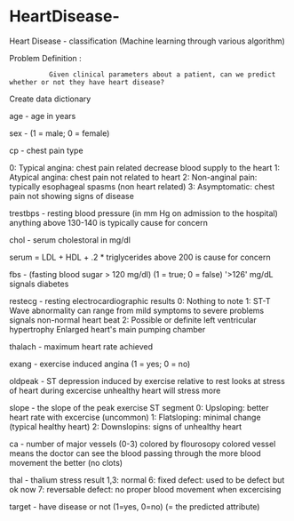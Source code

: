 # HeartDisease-
Heart Disease - classification (Machine learning through various algorithm)



Problem Definition : 

              Given clinical parameters about a patient, can we predict whether or not they have heart disease?
              
  
  Create data dictionary

age - age in years

sex - (1 = male; 0 = female)

cp - chest pain type

0: Typical angina: chest pain related decrease blood supply to the heart
1: Atypical angina: chest pain not related to heart
2: Non-anginal pain: typically esophageal spasms (non heart related)
3: Asymptomatic: chest pain not showing signs of disease

trestbps - resting blood pressure (in mm Hg on admission to the hospital) anything above 130-140 is typically cause for concern

chol - serum cholestoral in mg/dl

serum = LDL + HDL + .2 * triglycerides
above 200 is cause for concern

fbs - (fasting blood sugar > 120 mg/dl) (1 = true; 0 = false)
'>126' mg/dL signals diabetes

restecg - resting electrocardiographic results
0: Nothing to note
1: ST-T Wave abnormality can range from mild symptoms to severe problems signals non-normal heart beat
2: Possible or definite left ventricular hypertrophy Enlarged heart's main pumping chamber


thalach - maximum heart rate achieved

exang - exercise induced angina (1 = yes; 0 = no)

oldpeak - ST depression induced by exercise relative to rest looks at stress of heart during excercise unhealthy heart will stress more

slope - the slope of the peak exercise ST segment
0: Upsloping: better heart rate with excercise (uncommon)
1: Flatsloping: minimal change (typical healthy heart)
2: Downslopins: signs of unhealthy heart

ca - number of major vessels (0-3) colored by flourosopy
colored vessel means the doctor can see the blood passing through
the more blood movement the better (no clots)

thal - thalium stress result
1,3: normal
6: fixed defect: used to be defect but ok now
7: reversable defect: no proper blood movement when excercising

target - have disease or not (1=yes, 0=no) (= the predicted attribute)


